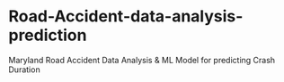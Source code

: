 # Road-Accident-data-analysis-prediction
Maryland Road Accident Data Analysis &amp; ML Model for predicting Crash Duration
